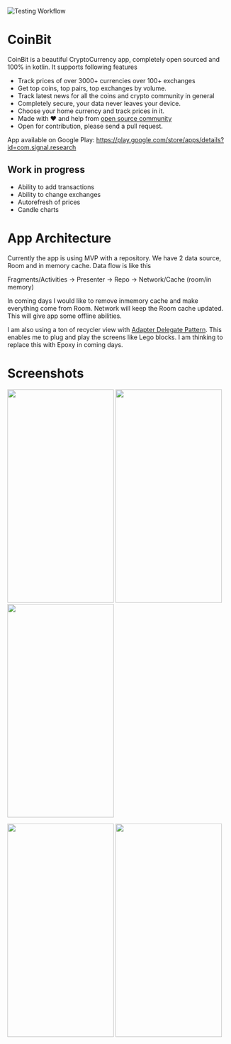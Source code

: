 ![Testing Workflow](https://github.com/pranayairan/CoinBit/workflows/Testing%20Workflow/badge.svg)

# CoinBit
CoinBit is a beautiful CryptoCurrency app, completely open sourced and 100% in kotlin. It supports following features

* Track prices of over 3000+ currencies over 100+ exchanges
* Get top coins, top pairs, top exchanges by volume. 
* Track latest news for all the coins and crypto community in general
* Completely secure, your data never leaves your device. 
* Choose your home currency and track prices in it. 
* Made with ❤️ and help from [open source community](https://github.com/pranayairan/CoinBit/blob/master/attribution.md)
* Open for contribution, please send a pull request. 

App available on Google Play: https://play.google.com/store/apps/details?id=com.signal.research

## Work in progress

* Ability to add transactions
* Ability to change exchanges
* Autorefresh of prices
* Candle charts

# App Architecture

Currently the app is using MVP with a repository. We have 2 data source, Room and in memory cache. Data flow is like this 

Fragments/Activities -> Presenter -> Repo -> Network/Cache (room/in memory)

In coming days I would like to remove inmemory cache and make everything come from Room. Network will keep the Room cache updated. This will give app some offline abilities. 

I am also using a ton of recycler view with [Adapter Delegate Pattern](http://hannesdorfmann.com/android/adapter-delegates). This enables me to plug and play the screens like Lego blocks. I am thinking to replace this with Epoxy in coming days. 


# Screenshots
<a href="https://raw.githubusercontent.com/pranayairan/CoinBit/master/screenshots/variant_main/0.jpg"><img src="https://raw.githubusercontent.com/pranayairan/CoinBit/master/screenshots/variant_main/0.jpg" height="480" width="240" ></a>
<a href="https://raw.githubusercontent.com/pranayairan/CoinBit/master/screenshots/variant_main/1.jpg"><img src="https://raw.githubusercontent.com/pranayairan/CoinBit/master/screenshots/variant_main/1.jpg" height="480" width="240" ></a>
<a href="https://raw.githubusercontent.com/pranayairan/CoinBit/master/screenshots/variant_main/2.jpg"><img src="https://raw.githubusercontent.com/pranayairan/CoinBit/master/screenshots/variant_main/2.jpg" height="480" width="240" ></a>

<a href="https://raw.githubusercontent.com/pranayairan/CoinBit/master/screenshots/variant_main/3.jpg"><img src="https://raw.githubusercontent.com/pranayairan/CoinBit/master/screenshots/variant_main/3.jpg" height="480" width="240" ></a>
<a href="https://raw.githubusercontent.com/pranayairan/CoinBit/master/screenshots/variant_main/4.jpg"><img src="https://raw.githubusercontent.com/pranayairan/CoinBit/master/screenshots/variant_main/4.jpg" height="480" width="240" ></a>
